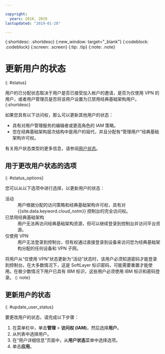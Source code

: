 ```yaml
---

copyright:
  years: 2018, 2019
lastupdated: "2019-01-28"

---
```



{:shortdesc: .shortdesc}
{:new_window: target="_blank"}
{:codeblock: .codeblock}
{:screen: .screen}
{:tip: .tip}
{:note: .note}

# 更新用户的状态
{: #status}

用户的已分配状态取决于用户是否已接受加入帐户的邀请，是否为仅使用 VPN 的用户，或者用户管理员是否将该用户设置为已禁用经典基础架构用户。
{:shortdesc}

如果您具有以下访问权，那么可以更新其他用户的状态：

  * 具有对用户管理服务的编辑者或更高角色的 IAM 策略。
  * 您在经典基础架构层次结构中是用户的祖代，并且分配有“管理用户”经典基础架构许可权。

有关用户状态类型的更多信息，请参阅[用户状态](/docs/iam?topic=iam-user_status#user_status)。

## 用于更改用户状态的选项
{: #status_options}

您可以从以下选项中进行选择，以更新用户的状态：

<dl>
<dt>活动</dt>
<dd>用户根据分配的访问策略和经典基础架构许可权，具有对 {{site.data.keyword.cloud_notm}} 控制台的完全访问权。</dd>
<dt>已禁用经典基础架构</dt>
<dd>用户无法再访问经典基础架构资源，但可以继续登录到控制台并访问平台资源。</dd>
<dt>仅使用 VPN</dt>
<dd>用户无法登录到控制台，但有权通过直接登录到设备来访问您为经典基础架构分配的任何设备和 VPN 子网。</dd>
</dl>

将用户从“仅使用 VPN”状态更新为“活动”状态时，该用户必须知道密码才能登录到控制台。在大多数情况下，这是 SoftLayer 标识密码，可能需要重置才能使用。在极少数情况下用户已具有 IBM 标识，这些用户必须使用 IBM 标识和密码登录。
{: note}

## 更新用户的状态
{: #update_user_status}

要更改用户的状态，请完成以下步骤：

1. 在菜单栏中，单击**管理** &gt; **访问权 (IAM)**，然后选择**用户**。 
2. 从列表中选择用户。
3. 在“用户详细信息”页面中，从**用户状态**菜单中选择选项。  
4. 单击**应用**。


